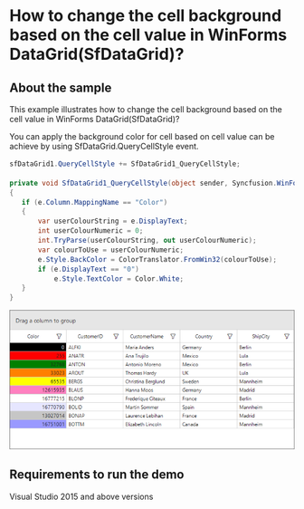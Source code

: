 # How to change the cell background based on the cell value in WinForms DataGrid(SfDataGrid)?

## About the sample
This example illustrates how to change the cell background based on the cell value in WinForms DataGrid(SfDataGrid)?

You can apply the background color for cell based on cell value can be achieve by using SfDataGrid.QueryCellStyle event.

```C#
sfDataGrid1.QueryCellStyle += SfDataGrid1_QueryCellStyle;

private void SfDataGrid1_QueryCellStyle(object sender, Syncfusion.WinForms.DataGrid.Events.QueryCellStyleEventArgs e)
{
   if (e.Column.MappingName == "Color")
   {
       var userColourString = e.DisplayText;
       int userColourNumeric = 0;
       int.TryParse(userColourString, out userColourNumeric);
       var colourToUse = userColourNumeric;
       e.Style.BackColor = ColorTranslator.FromWin32(colourToUse);
       if (e.DisplayText == "0")
           e.Style.TextColor = Color.White;
   }
}

```

![Background color applied based on cell value in SfDataGrid](CellBackGround.png)

## Requirements to run the demo
Visual Studio 2015 and above versions

